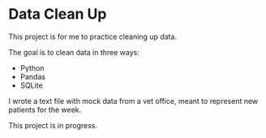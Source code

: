 # Data Clean Up

This project is for me to practice cleaning up data.

The goal is to clean data in three ways:
* Python
* Pandas
* SQLite

I wrote a text file with mock data from a vet office, meant to represent new patients for the week. 

This project is in progress. 